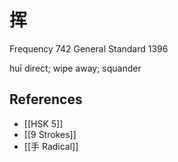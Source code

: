 # 挥
Frequency 742
General Standard 1396

huī
direct; wipe away; squander

## References
- [[HSK 5]]
- [[9 Strokes]]
- [[手 Radical]]